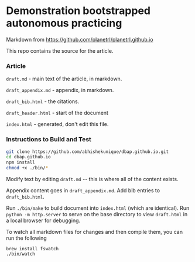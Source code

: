 # Demonstration bootstrapped autonomous practicing

Markdown from https://github.com/planetrl/planetrl.github.io

This repo contains the source for the article.

### Article

`draft.md` - main text of the article, in markdown.

`draft_appendix.md` - appendix, in markdown.

`draft_bib.html` - the citations.

`draft_header.html` - start of the document

`index.html` - generated, don't edit this file.

### Instructions to Build and Test
```bash
git clone https://github.com/abhishekunique/dbap.github.io.git
cd dbap.github.io
npm install
chmod +x ./bin/*
```

Modify text by editing `draft.md` -- this is where all of the content exists.

Appendix content goes in `draft_appendix.md`. Add bib entries to `draft_bib.html`.

Run `./bin/make` to build document into `index.html` (which are identical).
Run `python -m http.server` to serve on the base directory to view `draft.html` in a local browser for debugging.

To watch all markdown files for changes and then compile them, you can run the following
```
brew install fswatch
./bin/watch
```

